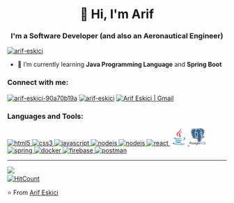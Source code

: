 
<h1 align="center"> 👋 Hi, I'm Arif</h1>

<h3 align="center">I'm a Software Developer (and also an Aeronautical Engineer) </h3>

<p align="left"> <a href="https://github.com/ryo-ma/github-profile-trophy"><img src="https://github-profile-trophy.vercel.app/?username=arif-eskici&title=Repository&title=Commit" alt="arif-eskici" /></a> </p>

- 🌱 I’m currently learning **Java Programming Language** and **Spring Boot**

<h3 align="left">Connect with me:</h3>
<p align="left">
<a href="https://linkedin.com/in/arif-eskici-90a70b19a/" target="blank"><img align="center" src="https://raw.githubusercontent.com/rahuldkjain/github-profile-readme-generator/master/src/images/icons/Social/linked-in-alt.svg" alt="arif-eskici-90a70b19a" height="30" width="40" /></a>
<a href="https://hackerrank.com/arif_eskici" target="blank"><img align="center" src="https://raw.githubusercontent.com/rahuldkjain/github-profile-readme-generator/master/src/images/icons/Social/hackerrank.svg" alt="arif-eskici" height="45" width="55" /></a>
<a href="mailto:aaema4@gmail.com"><img align="center" alt="Arif Eskici | Gmail" width="35" height="35" src="https://www.vectorlogo.zone/logos/gmail/gmail-icon.svg" /></a>
</p>

<h3 align="left">Languages and Tools:</h3>
<p align="left"> <a href="https://www.w3.org/html/" target="_blank" rel="noreferrer"> <img src="https://www.vectorlogo.zone/logos/w3_html5/w3_html5-icon.svg" alt="html5" width="40" height="40"/> </a> 
<a href="https://www.w3schools.com/css/" target="_blank" rel="noreferrer"> <img src="https://www.vectorlogo.zone/logos/w3_css/w3_css-icon.svg" alt="css3" width="40" height="40"/> </a>
<a href="https://w3schools.com/js/" target="_blank" rel="noreferrer"> <img src="https://www.vectorlogo.zone/logos/javascript/javascript-icon.svg" alt="javascript" width="40" height="40"/>
<a href="https://www.w3schools.com/js/js_jquery_selectors.asp" target="_blank" rel="noreferrer"> <img src="https://cdn.iconscout.com/icon/free/png-256/jquery-10-1175155.png" alt="nodejs" width="40" height="40"/> </a>
<a href="https://nodejs.org" target="_blank" rel="noreferrer"> <img src="https://www.vectorlogo.zone/logos/nodejs/nodejs-icon.svg" alt="nodejs" width="45" height="45"/> </a>
<a href="https://react.dev/" target="_blank" rel="noreferrer"> <img src="https://www.vectorlogo.zone/logos/reactjs/reactjs-icon.svg" alt="react" width="45" height="55"/> </a>  
<a href="https://www.java.com" target="_blank" rel="noreferrer"> <img src="https://raw.githubusercontent.com/devicons/devicon/master/icons/java/java-original.svg" alt="java" width="40" height="40"/> </a>
<a href="https://www.postgresql.org/" target="_blank" rel="noreferrer"> <img src="https://raw.githubusercontent.com/devicons/devicon/master/icons/postgresql/postgresql-original-wordmark.svg" alt="mysql" width="40" height="40"/> </a>
<a href="https://spring.io/" target="_blank" rel="noreferrer"> <img src="https://www.vectorlogo.zone/logos/springio/springio-icon.svg" alt="spring" width="40" height="40"/> </a>
<a href="https://www.docker.com/" target="_blank" rel="noreferrer"> <img src="https://www.vectorlogo.zone/logos/docker/docker-icon.svg" alt="docker" width="50" height="50"/> </a>
<a href="https://firebase.google.com/" target="_blank" rel="noreferrer"> <img src="https://www.vectorlogo.zone/logos/firebase/firebase-icon.svg" alt="firebase" width="40" height="40"/> </a>
<a href="https://www.postman.com/" target="_blank" rel="noreferrer"> <img src="https://www.vectorlogo.zone/logos/getpostman/getpostman-icon.svg" alt="postman" width="40" height="40"/> </a>


----
 ![](https://visitor-badge.glitch.me/badge?page_id=arif-eskici)    
 [![HitCount](https://hits.dwyl.com/arif-eskici/arif-eskici.svg?style=flat-square)](http://hits.dwyl.com/arif-eskici/arif-eskici)
 
:star: From [Arif Eskici](https://github.com/arif-eskici/) 
